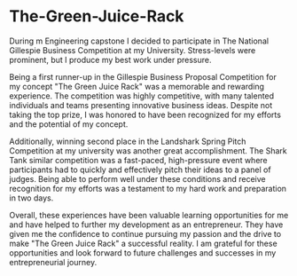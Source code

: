 # The-Green-Juice-Rack
 During m Engineering capstone I decided to participate in The National Gillespie Business Competition at my University. Stress-levels were prominent, but I produce my best work under pressure. 

Being a first runner-up in the Gillespie Business Proposal Competition for my concept "The Green Juice Rack" was a memorable and rewarding experience. The competition was highly competitive, with many talented individuals and teams presenting innovative business ideas. Despite not taking the top prize, I was honored to have been recognized for my efforts and the potential of my concept.

Additionally, winning second place in the Landshark Spring Pitch Competition at my university was another great accomplishment. The Shark Tank similar competition was a fast-paced, high-pressure event where participants had to quickly and effectively pitch their ideas to a panel of judges. Being able to perform well under these conditions and receive recognition for my efforts was a testament to my hard work and preparation in two days.

Overall, these experiences have been valuable learning opportunities for me and have helped to further my development as an entrepreneur. They have given me the confidence to continue pursuing my passion and the drive to make "The Green Juice Rack" a successful reality. I am grateful for these opportunities and look forward to future challenges and successes in my entrepreneurial journey.
